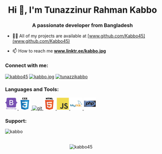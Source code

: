 <h1 align="center">Hi 👋, I'm Tunazzinur Rahman Kabbo</h1>
<h3 align="center">A passionate developer from Bangladesh</h3>

- 👨‍💻 All of my projects are available at [www.github.com/Kabbo45](www.github.com/Kabbo45)

- 📫 How to reach me **www.linktr.ee/kabbo.jpg**

<h3 align="left">Connect with me:</h3>
<p align="left">
<a href="https://linkedin.com/in/kabbo45" target="blank"><img align="center" src="https://raw.githubusercontent.com/rahuldkjain/github-profile-readme-generator/master/src/images/icons/Social/linked-in-alt.svg" alt="kabbo45" height="30" width="40" /></a>
<a href="https://instagram.com/kabbo.jpg" target="blank"><img align="center" src="https://raw.githubusercontent.com/rahuldkjain/github-profile-readme-generator/master/src/images/icons/Social/instagram.svg" alt="kabbo.jpg" height="30" width="40" /></a>
<a href="https://www.behance.net/tunazzikabbo" target="blank"><img align="center" src="https://raw.githubusercontent.com/rahuldkjain/github-profile-readme-generator/master/src/images/icons/Social/behance.svg" alt="tunazzikabbo" height="30" width="40" /></a>
</p>

<h3 align="left">Languages and Tools:</h3>
<p align="left"> <a href="https://getbootstrap.com" target="_blank" rel="noreferrer"> <img src="https://raw.githubusercontent.com/devicons/devicon/master/icons/bootstrap/bootstrap-plain-wordmark.svg" alt="bootstrap" width="40" height="40"/> </a> <a href="https://www.w3schools.com/css/" target="_blank" rel="noreferrer"> <img src="https://raw.githubusercontent.com/devicons/devicon/master/icons/css3/css3-original-wordmark.svg" alt="css3" width="40" height="40"/> </a> <a href="https://git-scm.com/" target="_blank" rel="noreferrer"> <img src="https://www.vectorlogo.zone/logos/git-scm/git-scm-icon.svg" alt="git" width="40" height="40"/> </a> <a href="https://www.w3.org/html/" target="_blank" rel="noreferrer"> <img src="https://raw.githubusercontent.com/devicons/devicon/master/icons/html5/html5-original-wordmark.svg" alt="html5" width="40" height="40"/> </a> <a href="https://developer.mozilla.org/en-US/docs/Web/JavaScript" target="_blank" rel="noreferrer"> <img src="https://raw.githubusercontent.com/devicons/devicon/master/icons/javascript/javascript-original.svg" alt="javascript" width="40" height="40"/> </a> <a href="https://www.mysql.com/" target="_blank" rel="noreferrer"> <img src="https://raw.githubusercontent.com/devicons/devicon/master/icons/mysql/mysql-original-wordmark.svg" alt="mysql" width="40" height="40"/> </a> <a href="https://www.php.net" target="_blank" rel="noreferrer"> <img src="https://raw.githubusercontent.com/devicons/devicon/master/icons/php/php-original.svg" alt="php" width="40" height="40"/> </a> </p>

<h3 align="left">Support:</h3>
<p><a href="https://ko-fi.com/kabbo"> <img align="left" src="https://cdn.ko-fi.com/cdn/kofi3.png?v=3" height="50" width="210" alt="kabbo" /></a></p><br><br>

<p><img align="center" src="https://github-readme-stats.vercel.app/api/top-langs?username=kabbo45&show_icons=true&locale=en&layout=compact" alt="kabbo45" /></p>
